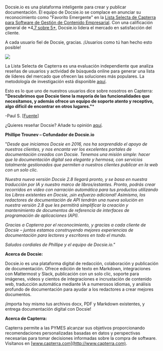 Docsie.io es una plataforma inteligente para crear y publicar documentación. El equipo de Docsie.io se complace en anunciar su reconocimiento como "Favorito Emergente" en la [Lista Selecta de Capterra para Software de Gestión de Contenido Empresarial](https://www.capterra.com/enterprise-content-management-software/#shortlist). Con una calificación general de *4[.7 sobre 5*](https://www.capterra.com/p/185219/Docsie/), Docsie.io lidera el mercado en satisfacción del cliente.

A cada usuario fiel de Docsie, gracias. ¡Usuarios como tú han hecho esto posible!

![](https://cdn.docsie.io/workspace_8D5W1pxgb7Jq3oZO7/doc_vQfR1TFvrUMWGTXFc/file_shQ2RU3DXrrN3OnIw/boo_tt3aeZp07xsCA9YkY/d606cc48-929b-01e8-4006-5634d3fe191dimage.png)

La Lista Selecta de Capterra es una evaluación independiente que analiza reseñas de usuarios y actividad de búsqueda online para generar una lista de líderes del mercado que ofrecen las soluciones más populares. La metodología de investigación está disponible [aquí](https://blog.capterra.com/research-methodologies/).

Esto es lo que uno de nuestros usuarios dice sobre nosotros en Capterra: **"Descubrimos que Docsie tiene la mayoría de las funcionalidades que necesitamos, y además ofrece un equipo de soporte atento y receptivo, algo difícil de encontrar en otros lugares."***

-Paul S. [[Fuente](https://www.capterra.com/p/185219/Docsie/reviews/3019279/)]

¿Quieres reseñar Docsie? Añade tu opinión [aquí](https://reviews.capterra.com/new/185219).



**Phillipe Trounev – Cofundador de Docsie.io**

"*Desde que iniciamos Docsie en 2016, nos ha sorprendido el apoyo de nuestros clientes, y nos encanta ver los excelentes portales de documentación creados con Docsie. Tenemos una misión simple: hacer que la documentación digital sea elegante y hermosa, con servicios totalmente gestionados que permiten a nuestros clientes publicar en la web con un solo clic.*

*Nuestra nueva versión Docsie 2.8 llegará pronto, y se basa en nuestra traducción por IA y nuestro marco de libros/estantes. Pronto, podrás crear recorridos en video con narración automática para tus productos utilizando los Libros existentes en Docsie, ¡sin esfuerzo adicional! Asimismo, los redactores de documentación de API tendrán una nueva solución en nuestra versión 2.8 que les permitirá simplificar la creación y mantenimiento de documentos de referencia de interfaces de programación de aplicaciones (API).*

*Gracias a Capterra por el reconocimiento, y gracias a cada cliente de Docsie – juntos estamos construyendo mejores experiencias de documentación para lectores y escritores en todo el mundo.*



*Saludos cordiales de Phillipe y el equipo de Docsie.io."*



**Acerca de Docsie:**

Docsie.io es una plataforma digital de redacción, colaboración y publicación de documentación. Ofrece edición de texto en Markdown, integraciones con Mattermost y Slack, publicación con un solo clic, soporte para imágenes, videos y cientos de integraciones e incrustación de contenido web, traducción automática mediante IA a numerosos idiomas, y análisis profundo de documentación para ayudar a los redactores a crear mejores documentos.

¡Importa hoy mismo tus archivos docx, PDF y Markdown existentes, y entrega documentación digital con Docsie!

**Acerca de Capterra:**

Capterra permite a las PYMES alcanzar sus objetivos proporcionando recomendaciones personalizadas basadas en datos y perspectivas necesarias para tomar decisiones informadas sobre la compra de software. Visítanos en [www.capterra.com](http://www.capterra.com).